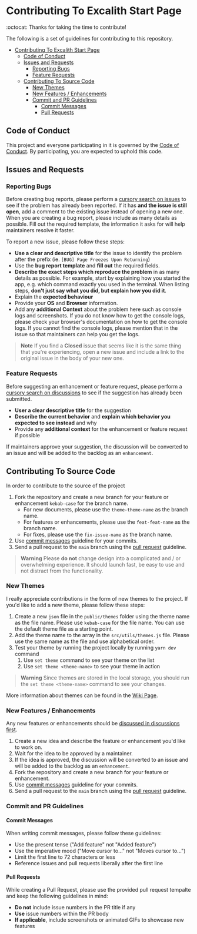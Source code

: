 # Contributing To Excalith Start Page

:octocat: Thanks for taking the time to contribute!

The following is a set of guidelines for contributing to this repository.

- [Contributing To Excalith Start Page](#contributing-to-excalith-start-page)
  - [Code of Conduct](#code-of-conduct)
  - [Issues and Requests](#issues-and-requests)
    - [Reporting Bugs](#reporting-bugs)
    - [Feature Requests](#feature-requests)
  - [Contributing To Source Code](#contributing-to-source-code)
    - [New Themes](#new-themes)
    - [New Features / Enhancements](#new-features--enhancements)
    - [Commit and PR Guidelines](#commit-and-pr-guidelines)
      - [Commit Messages](#commit-messages)
      - [Pull Requests](#pull-requests)

## Code of Conduct

This project and everyone participating in it is governed by the [Code of Conduct](CODE_OF_CONDUCT.md). By participating, you are expected to uphold this code.

## Issues and Requests

### Reporting Bugs

Before creating bug reports, please perform a [cursory search on issues](https://github.com/excalith/excalith-start-page/issues) to see if the problem has already been reported. If it has **and the issue is still open**, add a comment to the existing issue instead of opening a new one. When you are creating a bug report, please include as many details as possible. Fill out the required template, the information it asks for will help maintainers resolve it faster.

To report a new issue, please follow these steps:

- **Use a clear and descriptive title** for the issue to identify the problem after the prefix (ie. `[BUG] Page Freezes Upon Returning`)
- Use the **bug report template** and **fill out** the required fields.
- **Describe the exact steps which reproduce the problem** in as many details as possible. For example, start by explaining how you started the app, e.g. which command exactly you used in the terminal. When listing steps, **don't just say what you did, but explain how you did it**.
- Explain the **expected behaviour**
- Provide your **OS** and **Browser** information.
- Add any **additional Context** about the problem here such as console logs and screenshots. If you do not know how to get the console logs, please check your browser's documentation on how to get the console logs. If you cannot find the console logs, please mention that in the issue so that maintainers can help you get the logs.

> **Note**
> If you find a **Closed** issue that seems like it is the same thing that you're experiencing, open a new issue and include a link to the original issue in the body of your new one.

### Feature Requests

Before suggesting an enhancement or feature request, please perform a [cursory search on discussions](https://github.com/excalith/excalith-start-page/discussions/categories/ideas) to see if the suggestion has already been submitted.

- **User a clear descriptive title** for the suggestion
- **Describe the current behavior** and **explain which behavior you expected to see instead** and why
- Provide any **additional context** for the enhancement or feature request if possible

If maintainers approve your suggestion, the discussion will be converted to an issue and will be added to the backlog as an `enhancement`.

## Contributing To Source Code

In order to contribute to the source of the project

1. Fork the repository and create a new branch for your feature or enhancement `kebab-case` for the branch name.
   - For new documents, please use the `theme-theme-name` as the branch name.
   - For features or enhancements, please use the `feat-feat-name` as the branch name.
   - For fixes, please use the `fix-issue-name` as the branch name.
2. Use [commit messages](#commit-messages) guideline for your commits.
3. Send a pull request to the `main` branch using the [pull request](#pull-requests) guideline.

> **Warning**
> Please **do not** change design into a complicated and / or overwhelming experience. It should launch fast, be easy to use and not distract from the functionality.

### New Themes

I really appreciate contributions in the form of new themes to the project. If you'd like to add a new theme, please follow these steps:

1. Create a new `json` file in the `public/themes` folder using the theme name as the file name. Please use `kebab-case` for the file name. You can use the default theme file as a starting point.
2. Add the theme name to the array in the `src/utils/themes.js` file. Please use the same name as the file and use alphabetical order.
3. Test your theme by running the project locally by running `yarn dev` command
   1. Use `set theme` command to see your theme on the list
   2. Use `set theme <theme-name>` to see your theme in action

> **Warning**
> Since themes are stored in the local storage, you should run the `set theme <theme-name>` command to see your changes.

More information about themes can be found in the [Wiki Page](https://github.com/excalith/excalith-start-page/wiki/Themes).

### New Features / Enhancements

Any new features or enhancements should be [discussed in discussions first](https://github.com/excalith/excalith-start-page/discussions/categories/ideas).

1. Create a new idea and describe the feature or enhancement you'd like to work on.
2. Wait for the idea to be approved by a maintainer.
3. If the idea is approved, the discussion will be converted to an issue and will be added to the backlog as an `enhancement`.
4. Fork the repository and create a new branch for your feature or enhancement.
5. Use [commit messages](#commit-messages) guideline for your commits.
6. Send a pull request to the `main` branch using the [pull request](#pull-requests) guideline.

### Commit and PR Guidelines

#### Commit Messages

When writing commit messages, please follow these guidelines:

- Use the present tense ("Add feature" not "Added feature")
- Use the imperative mood ("Move cursor to..." not "Moves cursor to...")
- Limit the first line to 72 characters or less
- Reference issues and pull requests liberally after the first line
  
#### Pull Requests

While creating a Pull Request, please use the provided pull request tempalte and keep the following guidelines in mind:

- **Do not** include issue numbers in the PR title if any
- **Use** issue numbers within the PR body
- **If applicable**, include screenshots or animated GIFs to showcase new features

